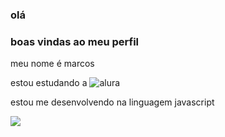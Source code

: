 ### olá

### boas vindas ao meu perfil

meu nome é marcos

estou estudando a ![alura](https://www.alura.com.br/)

estou me desenvolvendo na linguagem javascript 




![](https://media.tenor.com/59r5fFVa81lyaAAAAM/vamo-maycon-barberan.gif)
